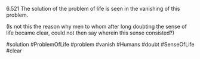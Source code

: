 6.521 The solution of the problem of life is seen in the vanishing of this problem.

(Is not this the reason why men to whom after long doubting the sense of life became clear, could not then say wherein this sense consisted?)

#solution #ProblemOfLife #problem #vanish #Humans #doubt #SenseOfLife #clear 